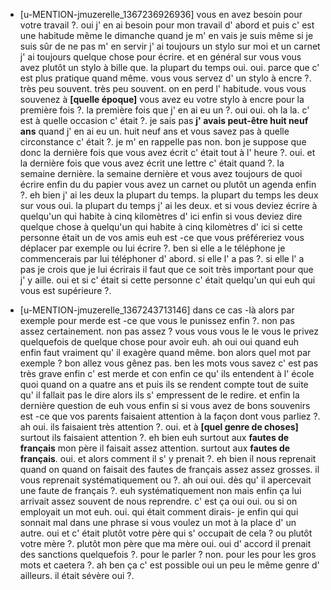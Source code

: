  * [u-MENTION-jmuzerelle_1367236926936]
	vous en avez besoin pour votre travail ?.
	 oui j' en ai besoin pour mon travail d' abord et puis c' est une habitude même le dimanche quand je m' en vais je suis même si je suis sûr de ne pas m' en servir j' ai toujours un stylo sur moi et un carnet j' ai toujours quelque chose pour écrire.
	 et en général sur vous vous avez plutôt un stylo à bille que.
	 la plupart du temps oui.
	 oui.
	 parce que c' est plus pratique quand même.
	 vous vous servez d' un stylo à encre ?.
	 très peu souvent.
	 très peu souvent.
	 on en perd l' habitude.
	 vous vous souvenez à **[quelle époque]** vous avez eu votre stylo à encre pour la première fois ?.
	 la première fois que j' en ai eu un ?.
	 oui oui.
	 oh la la.
	 c' est à quelle occasion c' était ?.
	 je sais pas **j' avais peut-être huit neuf ans** quand j' en ai eu un.
	 huit neuf ans et vous savez pas à quelle circonstance c' était ?.
	 je m' en rappelle pas non.
	 bon je suppose que donc la dernière fois que vous avez écrit c' était tout à l' heure ?.
	 oui.
	 et la dernière fois que vous avez écrit une lettre c' était quand ?.
	 la semaine dernière.
	 la semaine dernière et vous avez toujours de quoi écrire enfin du du papier vous avez un carnet ou plutôt un agenda enfin ?.
	 eh bien j' ai les deux la plupart du temps.
	 la plupart du temps les deux sur vous oui.
	 la plupart du temps j' ai les deux.
	 et si vous deviez écrire à quelqu'un qui habite à cinq kilomètres d' ici enfin si vous deviez dire quelque chose à quelqu'un qui habite à cinq kilomètres d' ici si cette personne était un de vos amis euh est -ce que vous préféreriez vous déplacer par exemple ou lui écrire ?.
	 ben si elle a le téléphone je commencerais par lui téléphoner d' abord.
	 si elle l' a pas ?.
	 si elle l' a pas je crois que je lui écrirais il faut que ce soit très important pour que j' y aille.
	 oui et si c' était si cette personne c' était quelqu'un qui euh qui vous est supérieure ?.
	
 * [u-MENTION-jmuzerelle_1367243713146]
	dans ce cas -là alors par exemple pour merde est -ce que vous le punissez enfin ?.
	 non pas assez certainement.
	 non pas assez ? vous vous vous le le vous le privez quelquefois de quelque chose pour avoir euh.
	 ah oui oui quand euh enfin faut vraiment qu' il exagère quand même.
	 bon alors quel mot par exemple ? bon allez vous gênez pas.
	 ben les mots vous savez c' est pas très grave enfin c' est merde et con enfin ce qu' ils entendent à l' école quoi quand on a quatre ans et puis ils se rendent compte tout de suite qu' il fallait pas le dire alors ils s' empressent de le redire.
	 et enfin la dernière question de euh vous enfin si si vous avez de bons souvenirs est -ce que vos parents faisaient attention à la façon dont vous parliez ?.
	 ah oui.
	 ils faisaient très attention ?.
	 oui.
	 et à **[quel genre de choses]** surtout ils faisaient attention ?.
	 eh bien euh surtout aux **fautes de français** mon père il faisait assez attention.
	 surtout aux **fautes de français**.
	 oui.
	 et alors comment il s' y prenait ?.
	 eh bien il nous reprenait quand on quand on faisait des fautes de français assez assez grosses.
	 il vous reprenait systématiquement ou ?.
	 ah oui oui.
	 dès qu' il apercevait une faute de français ?.
	 euh systématiquement non mais enfin ça lui arrivait assez souvent de nous reprendre.
	 c' est ça oui oui.
	 ou si on employait un mot euh.
	 oui.
	 qui était comment dirais- je enfin qui qui sonnait mal dans une phrase si vous voulez un mot à la place d' un autre.
	 oui et c' était plutôt votre père qui s' occupait de cela ? ou plutôt votre mère ?.
	 plutôt mon père que ma mère oui.
	 oui d' accord il prenait des sanctions quelquefois ?.
	 pour le parler ? non.
	 pour les pour les gros mots et caetera ?.
	 ah ben ça c' est possible oui un peu le même genre d' ailleurs.
	 il était sévère oui ?.
	
